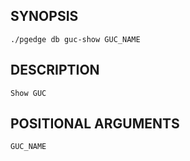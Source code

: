 
## SYNOPSIS
    ./pgedge db guc-show GUC_NAME

## DESCRIPTION
    Show GUC

## POSITIONAL ARGUMENTS
    GUC_NAME
